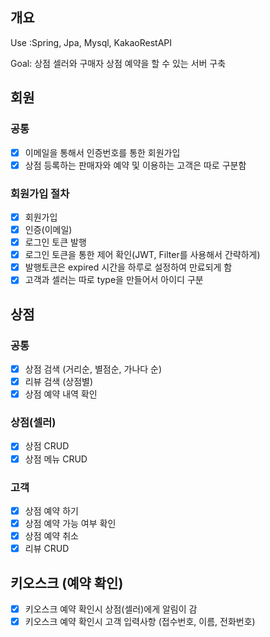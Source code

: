 ## 개요

Use :Spring, Jpa, Mysql, KakaoRestAPI

Goal: 상점 셀러와 구매자 상점 예약을 할 수 있는 서버 구축

## 회원

### 공통

- [x] 이메일을 통해서 인증번호를 통한 회원가입
- [x] 상점 등록하는 판매자와 예약 및 이용하는 고객은 따로 구분함

### 회원가입 절차

- [x] 회원가입
- [x] 인증(이메일)
- [x] 로그인 토큰 발행
- [x] 로그인 토큰을 통한 제어 확인(JWT, Filter를 사용해서 간략하게)
- [x] 발행토큰은 expired 시간을 하루로 설정하여 만료되게 함
- [x] 고객과 셀러는 따로 type을 만들어서 아이디 구분

## 상점

### 공통

- [x] 상점 검색 (거리순, 별점순, 가나다 순)
- [x] 리뷰 검색 (상점별)
- [x] 상점 예약 내역 확인

### 상점(셀러)

- [x] 상점 CRUD
- [x] 상점 메뉴 CRUD

### 고객

- [x] 상점 예약 하기
- [x] 상점 예약 가능 여부 확인
- [x] 상점 예약 취소
- [x] 리뷰 CRUD

## 키오스크 (예약 확인)

- [x] 키오스크 예약 확인시 상점(셀러)에게 알림이 감
- [x] 키오스크 예약 확인시 고객 입력사항 (접수번호, 이름, 전화번호)